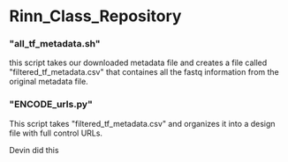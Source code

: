 # Rinn_Class_Repository
### "all_tf_metadata.sh"
this script takes our downloaded metadata file and creates a file called "filtered_tf_metadata.csv" that containes all the fastq information from the original metadata file.

### "ENCODE_urls.py"
This script takes "filtered_tf_metadata.csv" and organizes it into a design file with full control URLs.
 
Devin did this
